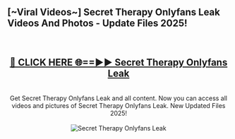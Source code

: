 <h2>[~Viral Videos~] Secret Therapy Onlyfans Leak Videos And Photos - Update Files 2025!</h2>
<br>
<div align="center">
<h2><a href="https://top-ai-tools.click/QrbHav" rel="nofollow">🔴 CLICK HERE 🌐==►► Secret Therapy Onlyfans Leak</a></h2>
<br>
Get Secret Therapy Onlyfans Leak and all content. Now you can access all videos and pictures of Secret Therapy Onlyfans Leak. New Updated Files 2025!
<br>
<br>
<a href="https://top-ai-tools.click/QrbHav" rel="nofollow" data-target="animated-image.originalLink"><img src="https://i.ibb.co.com/WyWwxjT/player-gif2.gif" alt="Secret Therapy Onlyfans Leak" style="max-width: 100%; display: inline-block;" data-target="animated-image.originalImage"></a>
</div>
<br>